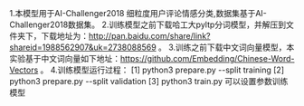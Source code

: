 1.本模型用于AI-Challenger2018 细粒度用户评论情感分类,数据集基于AI-Challenger2018数据集。
2.训练模型之前下载哈工大pyltp分词模型，并解压到文件夹下，下载地址为：http://pan.baidu.com/share/link?shareid=1988562907&uk=2738088569 。
3.训练之前下载中文词向量模型，本实验基于中文词向量如下地址：https://github.com/Embedding/Chinese-Word-Vectors 。
4.训练模型运行过程：
[1] python3 prepare.py --split training
[2] python3 prepare.py --split validation
[3] python3 train.py 
可以设置参数训练模型
